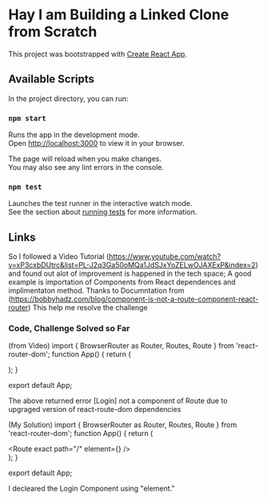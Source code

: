 # Hay I am Building a Linked Clone from Scratch

This project was bootstrapped with [Create React App](https://github.com/facebook/create-react-app).

## Available Scripts

In the project directory, you can run:

### `npm start`

Runs the app in the development mode.\
Open [http://localhost:3000](http://localhost:3000) to view it in your browser.

The page will reload when you make changes.\
You may also see any lint errors in the console.

### `npm test`

Launches the test runner in the interactive watch mode.\
See the section about [running tests](https://facebook.github.io/create-react-app/docs/running-tests) for more information.

## Links
So I followed a Video Tutorial (https://www.youtube.com/watch?v=xP3cxbDUtrc&list=PL-J2q3Ga50oMQa1JdSJxYoZELwOJAXExP&index=2)
and found out alot of improvement is happened in the tech space;
A good example is importation of Components from React dependences and implimentaton method.
Thanks to Documntation from (https://bobbyhadz.com/blog/component-is-not-a-route-component-react-router)
This help me resolve the challenge


### Code, Challenge Solved so Far
(from Video)
import { BrowserRouter as Router, Routes, Route } from 'react-router-dom';
function App() {
  return (
    <div className="App">
      <Router>
        <Routes>
          <Route exact path="/"> 
             <Login />
          <Route>
        </Routes>
      </Router>
    </div>
  );
}

export default App;

The above returned error [Login] not a component of Route due to upgraged version of react-route-dom dependencies

(My Solution)
import { BrowserRouter as Router, Routes, Route } from 'react-router-dom';
function App() {
  return (
    <div className="App">
      <Router>
        <Routes>
          <Route exact path="/" element={<Login />} />
        </Routes>
      </Router>
    </div>
  );
}

export default App;

I decleared the Login Component using "element."